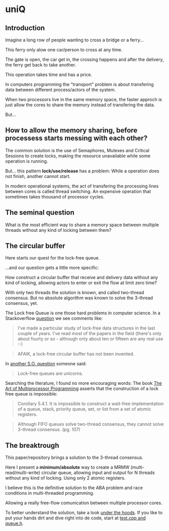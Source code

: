 # uniQ

## Introduction

Imagine a long row of people wanting to cross a bridge or a ferry... 

This ferry only alow one car/person to cross at any time.

The gate is open, the car get in, the crossing happens and after the delivery, the ferry get back to take another.

This operation takes time and has a price.

In computers programming the "transport" problem is about transfering data between different process/actors of the system.

When two processors live in the same memory space, the faster approch is just allow the cores to share the memory instead of transfering the data.

But... 

## How to allow the memory sharing, before processess starts messing with each other?

The common solution is the use of Semaphores, Mutexes and Critical Sessions to create locks, making the resource unavailable while some operation is running. 

But... this pattern **lock/use/release** has a problem: While a operation does not finish, another cannot start. 

In modern operational systems, the act of transfering the processing lines between cores is called thread switching. An expensive operation that sometimes takes thousand of processor cycles.

## The seminal question

What is the most efficient way to share a memory space between multiple threads without any kind of locking between them? 

## The circular buffer

Here starts our quest for the lock-free queue.

...and our question gets a little more specific:

How construct a circular buffer that receive and delivery data without any kind of locking, allowing actors to enter or exit the flow at limit zero time?

With only two threads the solution is known, and called two-thread consensus. But no absolute algorithm was known to solve the 3-thread consensus, yet.

The Lock free Queue is one those hard problems in computer science. In a Stackoverflow [question][2] we see comments like:

> I've made a particular study of lock-free data structures in the last couple of years. 
> I've read most of the papers in the field (there's only about fourty or so - although only about ten or fifteen are any real use :-)

> AFAIK, a lock-free circular buffer has not been invented.

In [another S.O. question][3] someone said: 

> Lock-free queues are unicorns.

Searching the literature, I found no more encouraging words: The book [The Art of Multiprocessor Programming][4] asserts that the construction of a lock free queue is impossible:

> Corollary 5.4.1. It is impossible to construct a wait-free implementation of a queue, stack, priority queue, set, or list from a set of atomic registers. 

> Although FIFO queues solve two-thread consensus, they cannot solve 3-thread consensus. (pg. 107)

## The breaktrough

This paper/repository brings a solution to the 3-thread consensus.  

Here I present a **minimum/absolute** way to create a MRMW (multi-read/multi-write) circular queue, allowing input and output for N threads without any kind of locking. Using only 2 atomic registers.

I believe this is the definitive solution to the ABA problem and race conditions in multi-threaded programming. 

Allowing a really free-flow comunication between multiple processor cores. 

To better understand the solution, take a look [under the hoods][5]. If you like to put your hands dirt and dive right into de code, start at [test.cpp and queue.h][6].

[1]: https://en.wikipedia.org/wiki/Queue_(abstract_data_type) 
[2]: https://stackoverflow.com/a/890269/9464885
[3]: https://stackoverflow.com/questions/6089029/lock-free-queue#comment7056198_6089029
[4]: https://www.amazon.com.br/Art-Multiprocessor-Programming-Revised-Reprint/dp/0123973376
[5]: https://github.com/bittnkr/uniq/blob/master/doc/under-the-hoods.md
[6]:https://github.com/bittnkr/uniq/blob/master/cpp